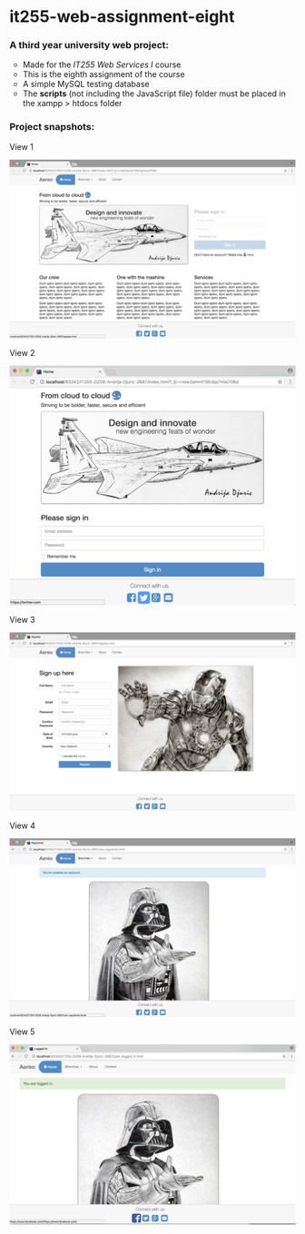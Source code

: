 # it255-web-assignment-eight
<h3>A third year university web project:</h3>
<ul style="list-style-type:circle">
  <li>Made for the <i>IT255 Web Services I</i> course</li>
  <li>This is the eighth assignment of the course</li>
  <li>A simple MySQL testing database</li>
  <li>The <b>scripts</b> (not including the JavaScript file) folder must be placed in the xampp > htdocs folder</li>
</ul>
<h3>Project snapshots:</h3>
<p>View 1</p>
<img src="screen-shots/view-1.png" alt="View 1">
<p>View 2</p>
<img src="screen-shots/view-2.png" alt="View 2">
<p>View 3</p>
<img src="screen-shots/view-3.png" alt="View 3">
<p>View 4</p>
<img src="screen-shots/view-4.png" alt="View 4">
<p>View 5</p>
<img src="screen-shots/view-5.png" alt="View 5">


